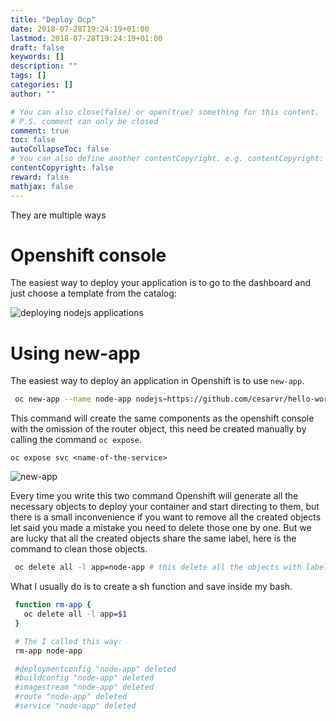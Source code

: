 ```yaml
---
title: "Deploy Ocp"
date: 2018-07-28T19:24:19+01:00
lastmod: 2018-07-28T19:24:19+01:00
draft: false
keywords: []
description: ""
tags: []
categories: []
author: ""

# You can also close(false) or open(true) something for this content.
# P.S. comment can only be closed
comment: true
toc: false
autoCollapseToc: false
# You can also define another contentCopyright. e.g. contentCopyright: "This is another copyright."
contentCopyright: false
reward: false
mathjax: false
---
```


<!--more-->

They are multiple ways 



# Openshift console

The easiest way to deploy your application is to go to the dashboard and just choose a template from the catalog: 

![deploying nodejs applications](https://github.com/cesarvr/Openshift/raw/master/assets/new-app-nodejs.gif?raw=true)


# Using new-app  

The easiest way to deploy an application in Openshift is to use ```new-app```.

```sh
 oc new-app --name node-app nodejs~https://github.com/cesarvr/hello-world-nodejs
```

This command will create the same components as the openshift console with the omission of the router object, this need be created manually by calling the command ```oc expose```.    

```
oc expose svc <name-of-the-service>
```

![new-app](https://github.com/cesarvr/hugo-blog/blob/master/static/static/ocp-deploy/ocp-deploy.gif?raw=true)


Every time you write this two command Openshift will generate all the necessary objects to deploy your container and start directing to them, but there is a small inconvenience if you want to remove all the created objects let said you made a mistake you need to delete those one by one. But we are lucky that all the created objects share the same label, here is the command to clean those objects.    

```sh
 oc delete all -l app=node-app # this delete all the objects with label node-app
```

What I usually do is to create a sh function and save inside my bash.    

```sh
 function rm-app {
   oc delete all -l app=$1
 }

 # The I called this way: 
 rm-app node-app

 #deploymentconfig "node-app" deleted
 #buildconfig "node-app" deleted
 #imagestream "node-app" deleted
 #route "node-app" deleted
 #service "node-app" deleted
```





   















